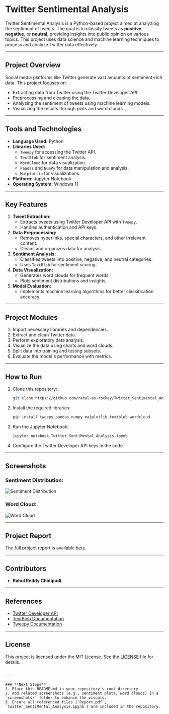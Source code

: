 
# Twitter Sentimental Analysis

Twitter Sentimental Analysis is a Python-based project aimed at analyzing the sentiment of tweets. The goal is to classify tweets as **positive**, **negative**, or **neutral**, providing insights into public opinion on various topics. This project uses data science and machine learning techniques to process and analyze Twitter data effectively.

---

## **Project Overview**
Social media platforms like Twitter generate vast amounts of sentiment-rich data. This project focuses on:
- Extracting data from Twitter using the Twitter Developer API.
- Preprocessing and cleaning the data.
- Analyzing the sentiment of tweets using machine learning models.
- Visualizing the results through plots and word clouds.

---

## **Tools and Technologies**
- **Language Used:** Python
- **Libraries Used:**
  - `Tweepy` for accessing the Twitter API.
  - `TextBlob` for sentiment analysis.
  - `WordCloud` for data visualization.
  - `Pandas` and `NumPy` for data manipulation and analysis.
  - `Matplotlib` for visualizations.
- **Platform:** Jupyter Notebook
- **Operating System:** Windows 11

---

## **Key Features**
1. **Tweet Extraction:**
   - Extracts tweets using Twitter Developer API with `Tweepy`.
   - Handles authentication and API keys.
2. **Data Preprocessing:**
   - Removes hyperlinks, special characters, and other irrelevant content.
   - Cleans and organizes data for analysis.
3. **Sentiment Analysis:**
   - Classifies tweets into positive, negative, and neutral categories.
   - Uses `TextBlob` for sentiment scoring.
4. **Data Visualization:**
   - Generates word clouds for frequent words.
   - Plots sentiment distributions and insights.
5. **Model Evaluation:**
   - Implements machine learning algorithms for better classification accuracy.

---

## **Project Modules**
1. Import necessary libraries and dependencies.
2. Extract and clean Twitter data.
3. Perform exploratory data analysis.
4. Visualize the data using charts and word clouds.
5. Split data into training and testing subsets.
6. Evaluate the model's performance with metrics.

---

## **How to Run**
1. Clone this repository:
   ```bash
   git clone https://github.com/rahul-as-rockey/Twitter_Sentimental_Analysis.git
   ```
2. Install the required libraries:
   ```bash
   pip install tweepy pandas numpy matplotlib textblob wordcloud
   ```
3. Run the Jupyter Notebook:
   ```bash
   jupyter notebook Twitter_SentiMental_Analysis.ipynb
   ```
4. Configure the Twitter Developer API keys in the code.

---

## **Screenshots**
### Sentiment Distribution:
![Sentiment Distribution](screenshots/sentiment_distribution.png)

### Word Cloud:
![Word Cloud](screenshots/word_cloud.png)

---

## **Project Report**
The full project report is available [here](Report.pdf).

---

## **Contributors**
- **Rahul Reddy Chidipudi**

---

## **References**
- [Twitter Developer API](https://developer.twitter.com/en/docs)
- [TextBlob Documentation](https://textblob.readthedocs.io/en/dev/)
- [Tweepy Documentation](https://docs.tweepy.org/en/stable/)

---

## **License**
This project is licensed under the MIT License. See the [LICENSE](LICENSE) file for details.
```

---

### **Next Steps**
1. Place this README.md in your repository's root directory.
2. Add related screenshots (e.g., sentiment plots, word clouds) in a `screenshots/` folder to enhance the visuals.
3. Ensure all referenced files (`Report.pdf`, `Twitter_SentiMental_Analysis.ipynb`) are included in the repository.

